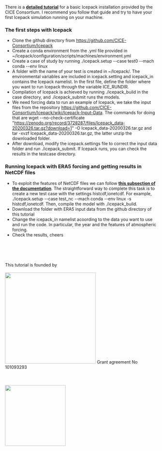 There is a [**detailed tutorial**](https://cice-consortium-icepack.readthedocs.io/en/main/appendices/tutorial.html) for a basic Icepack installation provided by the CICE Consortium. I recommend you follow that guide and try to have your first Icepack simulation running on your machine.

### The first steps with Icepack

- Clone the github directory from https://github.com/CICE-Consortium/Icepack
- Create a conda environment from the .yml file provided in ~/Icepack/configuration/scripts/machines/environment.yml
- Create a case of study by running
      ./icepack.setup --case test0 --mach conda --env linux
- A folder with the name of your test is created in ~/Icepack/. The environmental variables are included in icepack.setting and icepack_in contains the Icepack namelist. In the first file, define the folder where you want to run Icepack through the variable ICE_RUNDIR.
- Compilation of Icepack is achieved by running ./icepack_build in the case directory, and ./icepack_submit runs the models.
- We need forcing data to run an example of Icepack, we take the input files from the repository https://github.com/CICE-Consortium/Icepack/wiki/Icepack-Input-Data. The commands for doing that are wget --no-check-certificate "https://zenodo.org/record/3728287/files/Icepack_data-20200326.tar.gz?download=1" -O Icepack_data-20200326.tar.gz and tar -xvzf Icepack_data-20200326.tar.gz, the latter unzip the downloaded folder.
- After download, modify the icepack.settings file to correct the input data folder and run ./icepack_submit. If Icepack runs, you can check the results in the testcase directory.

### Running Icepack with ERA5 forcing and getting results in NetCDF files
- To exploit the features of NetCDF files we can follow [**this subsection of the documentation**](https://cice-consortium-icepack.readthedocs.io/en/main/user_guide/ug_implementation.html#history-files). The straightforward way to complete this task is to create a new test case with the settings histcdf,ionetcdf. For example, ./icepack.setup --case test_nc --mach conda --env linux -s histcdf,ionetcdf. Then, compile the model with ./icepack_build.
- Download the folder with ERA5 input data from the github directory of this tutorial
- Change the icepack_in namelist acoording to the data you want to use and run the code. In particular, the year and the features of atmospheric forcing.
- Check the results, cheers


<br>
<br>
<br>
<br>
This tutorial is founded by<br>
<br>
<img src="https://www.imt-atlantique.fr/sites/default/files/styles/w292noagrandissement/public/projetderecherche/Edito%20Model-Lab.png?itok=ClyZaNrX" width="300">
Grant agreement No 101093293
<br>
<br>
<br>
<br>

<img src="https://s3.amazonaws.com/resumator/customer_20200915130155_8HA19PA6VHIGHXM4/logos/20201001134925_CMCCorizzontaleCOLORE_BLU.png" width="200">

